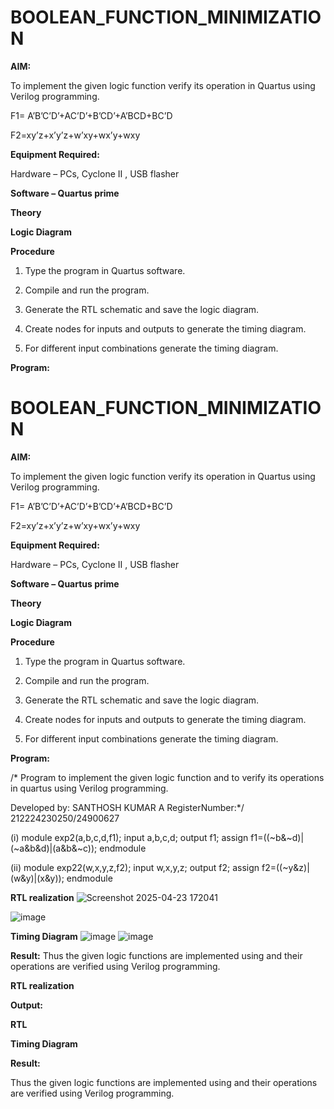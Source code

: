 # BOOLEAN_FUNCTION_MINIMIZATION

**AIM:**

To implement the given logic function verify its operation in Quartus using Verilog programming.

F1= A’B’C’D’+AC’D’+B’CD’+A’BCD+BC’D 

F2=xy’z+x’y’z+w’xy+wx’y+wxy

**Equipment Required:**

Hardware – PCs, Cyclone II , USB flasher

**Software – Quartus prime**

**Theory**

**Logic Diagram**

**Procedure**

1.	Type the program in Quartus software.

2.	Compile and run the program.

3.	Generate the RTL schematic and save the logic diagram.

4.	Create nodes for inputs and outputs to generate the timing diagram.

5.	For different input combinations generate the timing diagram.


**Program:**
# BOOLEAN_FUNCTION_MINIMIZATION

**AIM:**

To implement the given logic function verify its operation in Quartus using Verilog programming.

F1= A’B’C’D’+AC’D’+B’CD’+A’BCD+BC’D 

F2=xy’z+x’y’z+w’xy+wx’y+wxy

**Equipment Required:**

Hardware – PCs, Cyclone II , USB flasher

**Software – Quartus prime**

**Theory**

**Logic Diagram**

**Procedure**

1.	Type the program in Quartus software.

2.	Compile and run the program.

3.	Generate the RTL schematic and save the logic diagram.

4.	Create nodes for inputs and outputs to generate the timing diagram.

5.	For different input combinations generate the timing diagram.


**Program:**

/* Program to implement the given logic function and to verify its operations in quartus using Verilog programming. 

Developed by: SANTHOSH KUMAR A
RegisterNumber:*/ 212224230250/24900627

(i)
module exp2(a,b,c,d,f1);
input a,b,c,d;
output f1;
assign f1=((~b&~d)|(~a&b&d)|(a&b&~c));
endmodule

(ii)
module exp22(w,x,y,z,f2);
input w,x,y,z;
output f2;
assign f2=((~y&z)|(w&y)|(x&y));
endmodule


**RTL realization**
![Screenshot 2025-04-23 172041](https://github.com/user-attachments/assets/6c9c23b9-1fff-41c3-b113-f7b5aeb25399)


![image](https://github.com/user-attachments/assets/4bd0b308-1c48-40e9-ab73-9d97aa028fa8)

**Timing Diagram**
![image](https://github.com/user-attachments/assets/b156147a-3fd1-411f-9a4e-c8235be6b008)
![image](https://github.com/user-attachments/assets/aa5a5a08-d646-4c48-ae38-0d54784cbde2)

**Result:**
Thus the given logic functions are implemented using and their operations are verified using Verilog programming.




**RTL realization**

**Output:**

**RTL**

**Timing Diagram**

**Result:**

Thus the given logic functions are implemented using and their operations are verified using Verilog programming.

